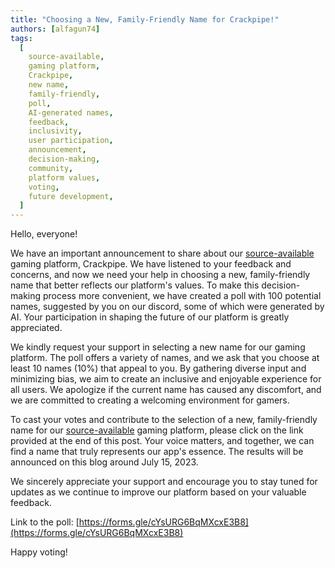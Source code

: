 ```yaml
---
title: "Choosing a New, Family-Friendly Name for Crackpipe!"
authors: [alfagun74]
tags:
  [
    source-available,
    gaming platform,
    Crackpipe,
    new name,
    family-friendly,
    poll,
    AI-generated names,
    feedback,
    inclusivity,
    user participation,
    announcement,
    decision-making,
    community,
    platform values,
    voting,
    future development,
  ]
---
```


Hello, everyone!

We have an important announcement to share about our [source-available](https://en.wikipedia.org/wiki/Source-available_software) gaming platform, Crackpipe. We have listened to your feedback and concerns, and now we need your help in choosing a new, family-friendly name that better reflects our platform's values. To make this decision-making process more convenient, we have created a poll with 100 potential names, suggested by you on our discord, some of which were generated by AI. Your participation in shaping the future of our platform is greatly appreciated.

We kindly request your support in selecting a new name for our gaming platform. The poll offers a variety of names, and we ask that you choose at least 10 names (10%) that appeal to you. By gathering diverse input and minimizing bias, we aim to create an inclusive and enjoyable experience for all users. We apologize if the current name has caused any discomfort, and we are committed to creating a welcoming environment for gamers.

To cast your votes and contribute to the selection of a new, family-friendly name for our [source-available](https://en.wikipedia.org/wiki/Source-available_software) gaming platform, please click on the link provided at the end of this post. Your voice matters, and together, we can find a name that truly represents our app's essence. The results will be announced on this blog around July 15, 2023.

We sincerely appreciate your support and encourage you to stay tuned for updates as we continue to improve our platform based on your valuable feedback.

Link to the poll: [https://forms.gle/cYsURG6BqMXcxE3B8](https://forms.gle/cYsURG6BqMXcxE3B8)

Happy voting!
